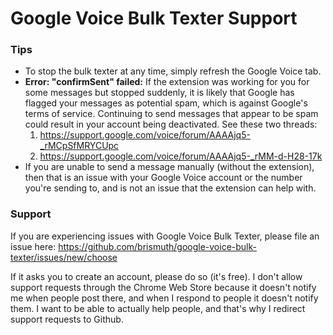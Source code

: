 # Google Voice Bulk Texter Support
### Tips
* To stop the bulk texter at any time, simply refresh the Google Voice tab.
* **Error: "confirmSent" failed:** If the extension was working for you for some messages but stopped suddenly, it is likely that Google has flagged your messages as potential spam, which is against Google's terms of service. Continuing to send messages that appear to be spam could result in your account being deactivated. See these two threads:
    1. https://support.google.com/voice/forum/AAAAjq5-_rMCpSfMRYCUpc
    2. https://support.google.com/voice/forum/AAAAjq5-_rMM-d-H28-17k
* If you are unable to send a message manually (without the extension), then that is an issue with your Google Voice account or the number you're sending to, and is not an issue that the extension can help with.

### Support
If you are experiencing issues with Google Voice Bulk Texter, please file an issue here:
https://github.com/brismuth/google-voice-bulk-texter/issues/new/choose

If it asks you to create an account, please do so (it's free). I don't allow support requests through the Chrome Web Store because it doesn't notify me when people post there, and when I respond to people it doesn't notify them. I want to be able to actually help people, and that's why I redirect support requests to Github.
